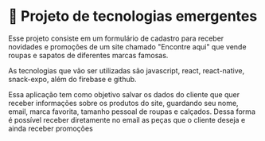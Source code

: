 
<div>
  <h1>👋 Projeto de tecnologias emergentes </h1>
  <p>Esse projeto consiste em um formulário de cadastro para receber novidades e promoções de um site chamado "Encontre aqui" que vende roupas e sapatos de diferentes marcas famosas.</p>
  <p>As tecnologias que vão ser utilizadas são javascript, react, react-native, snack-expo, além do firebase e github.</p>
  <p>Essa aplicação tem como objetivo salvar os dados do cliente que quer receber informações sobre os produtos do site, guardando seu nome, email, marca favorita, tamanho pessoal de roupas e calçados. Dessa forma é possível receber diretamente no email as peças que o cliente deseja e ainda receber promoções </p>

</div>

